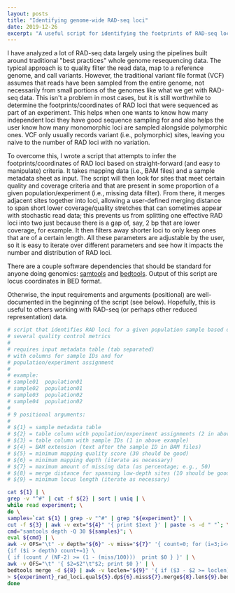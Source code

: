 ```yaml
---
layout: posts
title: "Identifying genome-wide RAD-seq loci"
date: 2019-12-26
excerpt: "A useful script for identifying the footprints of RAD-seq loci from read mappings"
---
```


I have analyzed a lot of RAD-seq data largely using the pipelines built around traditional "best practices" whole genome resequencing data. The typical approach is to quality filter the read data, map to a reference genome, and call variants. However, the traditional variant file format (VCF) assumes that reads have been sampled from the entire genome, not necessarily from small portions of the genomes like what we get with RAD-seq data. This isn't a problem in most cases, but it is still worthwhile to determine the footprints/coordinates of RAD loci that were sequenced as part of an experiment. This helps when one wants to know how many independent loci they have good sequence sampling for and also helps the user know how many monomorphic loci are sampled alongside polymorphic ones. VCF only usually records variant (i.e., polymorphic) sites, leaving you naive to the number of RAD loci with no variation.

To overcome this, I wrote a script that attempts to infer the footprints/coordinates of RAD loci based on straight-forward (and easy to manipulate) criteria. It takes mapping data (i.e., BAM files) and a sample metadata sheet as input. The script will then look for sites that meet certain quality and coverage criteria and that are present in some proportion of a given population/experiment (i.e., missing data filter). From there, it merges adjacent sites together into loci, allowing a user-defined merging distance to span short lower coverage/quality stretches that can sometimes appear with stochastic read data; this prevents us from splitting one effective RAD loci into two just because there is a gap of, say, 2 bp that are lower coverage, for example. It then filters away shorter loci to only keep ones that are of a certain length. All these parameters are adjustable by the user, so it is easy to iterate over different parameters and see how it impacts the number and distribution of RAD loci.

There are a couple software dependencies that should be standard for anyone doing genomics: [samtools](http://www.htslib.org/) and [bedtools](https://bedtools.readthedocs.io/en/latest/). Output of this script are locus coordinates in BED format.

Otherwise, the input requirements and arguments (positional) are well-documented in the beginning of the script (see below). Hopefully, this is useful to others working with RAD-seq (or perhaps other reduced representation) data.

```bash
# script that identifies RAD loci for a given population sample based on
# several quality control metrics
#
# requires input metadata table (tab separated)
# with columns for sample IDs and for
# population/experiment assignment
#
# example:
# sample01  population01
# sample02  population01
# sample03  population02
# sample04  population02
#
# 9 positional arguments:
#
# ${1} = sample metadata table
# ${2} = table column with population/experiment assignments (2 in above example)
# ${3} = table column with sample IDs (1 in above example)
# ${4} = BAM extension (text after the sample ID in BAM files)
# ${5} = minimum mapping quality score (30 should be good)
# ${6} = minimum mapping depth (iterate as necessary)
# ${7} = maximum amount of missing data (as percentage; e.g., 50)
# ${8} = merge distance for spanning low-depth sites (10 should be good)
# ${9} = minimum locus length (iterate as necessary)

cat ${1} | \
grep -v "^#" | cut -f ${2} | sort | uniq | \
while read experiment; \
do \
samples=`cat ${1} | grep -v "^#" | grep "${experiment}" | \
cut -f ${3} | awk -v ext="${4}" '{ print $1ext }' | paste -s -d " "`; \
cmd="samtools depth -Q 30 ${samples}"; \
eval ${cmd} | \
awk -v OFS="\t" -v depth="${6}" -v miss="${7}" '{ count=0; for (i=3;i<=NF;i++) \
{if ($i > depth) count+=1} \
{ if (count / (NF-2) >= (1 - (miss/100)))  print $0 } }' | \
awk -v OFS="\t" '{ $2=$2"\t"$2; print $0 }' | \
bedtools merge -d ${8} | awk -v loclen="${9}" '{ if ($3 - $2 >= loclen) print $0 }' \
> ${experiment}_rad_loci.qual${5}.dp${6}.miss${7}.merge${8}.len${9}.bed; \
done

```
